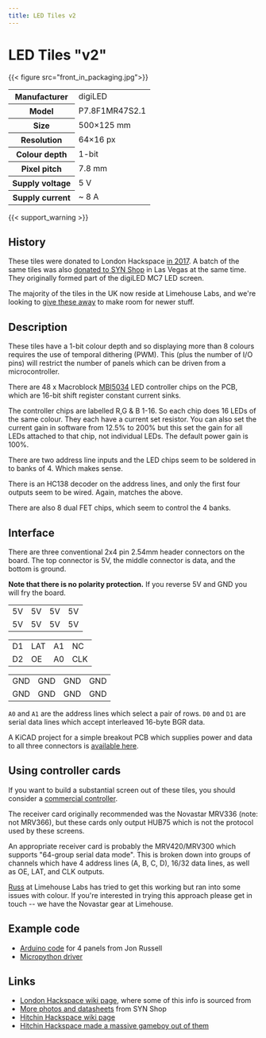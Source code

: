 ```yaml
---
title: LED Tiles v2
---
```

# LED Tiles "v2"

{{< figure src="front_in_packaging.jpg">}}

<table class="vertical">
<tr><th>Manufacturer</th><td>digiLED</td></tr>
<tr><th>Model</th><td>P7.8F1MR47S2.1</td></tr>
<tr><th>Size</th><td>500×125 mm</td></tr>
<tr><th>Resolution</th><td>64×16 px</td></tr>
<tr><th>Colour depth</th><td>1-bit</td></tr>
<tr><th>Pixel pitch</th><td>7.8 mm</td></tr>
<tr><th>Supply voltage</th><td>5 V</td></tr>
<tr><th>Supply current</th><td>~ 8 A</td></tr>
</table>

{{< support_warning >}}

## History

These tiles were donated to London Hackspace [in 2017](https://groups.google.com/g/london-hack-space/c/RZeO143uh7A). A batch of the same tiles was also [donated to SYN Shop](https://groups.google.com/g/synshop/c/ov_LCQSXeds/m/jCaFP1iGBAAJ) in Las Vegas at the same time. They originally formed part of the digiLED MC7 LED screen.

The majority of the tiles in the UK now reside at Limehouse Labs, and we're looking to [give these away](../../giveaway) to make room for newer stuff.

## Description

These tiles have a 1-bit colour depth and so displaying more than 8 colours requires the use
of temporal dithering (PWM). This (plus the number of I/O pins) will restrict the number of
panels which can be driven from a microcontroller.

There are 48 x Macroblock [MBI5034](/datasheets/MBI5034.pdf) LED controller chips on the PCB, which are 16-bit shift register constant current sinks.

The controller chips are labelled R,G & B 1-16. So each chip does 16 LEDs of the same colour. They each have a current set resistor. You can also set the current gain in software from 12.5% to 200% but this set the gain for all LEDs attached to that chip, not individual LEDs. The default power gain is 100%.

There are two address line inputs and the LED chips seem to be soldered in to banks of 4. Which makes sense.

There is an HC138 decoder on the address lines, and only the first four outputs seem to be wired. Again, matches the above.

There are also 8 dual FET chips, which seem to control the 4 banks. 

## Interface

There are three conventional 2x4 pin 2.54mm header connectors on the board. The top connector is
5V, the middle connector is data, and the bottom is ground.

**Note that there is no polarity protection.** If you reverse 5V and GND you will fry the board.

<table class="pinout">
    <tr>
        <td class="vcc">5V</td>
        <td class="vcc">5V</td>
        <td class="vcc">5V</td>
        <td class="vcc">5V</td>
    </tr>
    <tr>
        <td class="vcc">5V</td>
        <td class="vcc">5V</td>
        <td class="vcc">5V</td>
        <td class="vcc">5V</td>
    </tr>
</table>

<table class="pinout">
    <tr>
        <td class="data">D1</td>
        <td class="control">LAT</td>
        <td class="address">A1</td>
        <td class="nc">NC</td>
    </tr>
    <tr>
        <td class="data">D2</td>
        <td class="control">OE</td>
        <td class="address">A0</td>
        <td class="control">CLK</td>
    </tr>
</table>

<table class="pinout">
    <tr>
        <td class="gnd">GND</td>
        <td class="gnd">GND</td>
        <td class="gnd">GND</td>
        <td class="gnd">GND</td>
    </tr>
    <tr>
        <td class="gnd">GND</td>
        <td class="gnd">GND</td>
        <td class="gnd">GND</td>
        <td class="gnd">GND</td>
    </tr>
</table>

`A0` and `A1` are the address lines which select a pair of rows. `D0` and `D1` are serial data lines which accept interleaved 16-byte BGR data.

A KiCAD project for a simple breakout PCB which supplies power and data to all three connectors is [available here](https://github.com/limehouselabs/led-screens/tree/main/panel-connector).

## Using controller cards

If you want to build a substantial screen out of these tiles, you should consider a [commercial controller](../../controllers).

The receiver card originally recommended was the Novastar MRV336 (note: not MRV366), but these cards only output HUB75 which is not the protocol used by these screens.

An appropriate receiver card is probably the MRV420/MRV300 which supports "64-group serial data mode". This is broken down into groups of channels which have 4 address lines (A, B, C, D), 16/32 data lines, as well as OE, LAT, and CLK outputs. 

[Russ](https://chaos.social/@russsss) at Limehouse Labs has tried to get this working but ran into some issues with colour. If you're interested in trying this approach please get in touch -- we have the Novastar gear at Limehouse.

## Example code

* [Arduino code](https://github.com/JonRussell00/LEDpanels) for 4 panels from Jon Russell
* [Micropython driver](https://github.com/hackhitchin/ledpanel-python-sample)

## Links

* [London Hackspace wiki page](https://wiki.london.hackspace.org.uk/view/LED_tiles_V2), where some of this info is sourced from
* [More photos and datasheets](https://github.com/krux702/led_panel_wall) from SYN Shop
* [Hitchin Hackspace wiki page](https://wiki.hackhitchin.org.uk/index.php?title=LED_Display_Panel_Driving)
* [Hitchin Hackspace made a massive gameboy out of them](https://techhub.social/@hackhitchin/113097663088555473)
